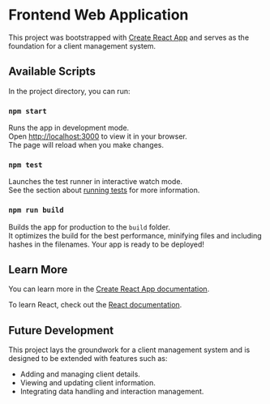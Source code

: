 # Frontend Web Application

This project was bootstrapped with [Create React App](https://github.com/facebook/create-react-app) and serves as the foundation for a client management system.

## Available Scripts

In the project directory, you can run:

### `npm start`

Runs the app in development mode.\
Open [http://localhost:3000](http://localhost:3000) to view it in your browser.\
The page will reload when you make changes.

### `npm test`

Launches the test runner in interactive watch mode.\
See the section about [running tests](https://facebook.github.io/create-react-app/docs/running-tests) for more information.

### `npm run build`

Builds the app for production to the `build` folder.\
It optimizes the build for the best performance, minifying files and including hashes in the filenames. Your app is ready to be deployed!

## Learn More

You can learn more in the [Create React App documentation](https://facebook.github.io/create-react-app/docs/getting-started).

To learn React, check out the [React documentation](https://reactjs.org/).

## Future Development

This project lays the groundwork for a client management system and is designed to be extended with features such as:

- Adding and managing client details.
- Viewing and updating client information.
- Integrating data handling and interaction management.
